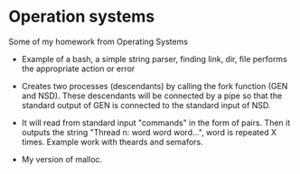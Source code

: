 # Operation systems

Some of my homework from Operating Systems

- Example of a bash, a simple string parser, finding link, dir, file performs the appropriate action or error

- Creates two processes (descendants) by calling the fork function (GEN and NSD). 
These descendants will be connected by a pipe so that the standard output of GEN is connected to the standard input of NSD.

- It will read from standard input "commands" in the form of <X> <word> pairs. Then it outputs the string "Thread n: word word word...", word is repeated X times. 
Example work with theards and semafors.

- My version of malloc.
